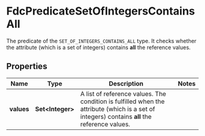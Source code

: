 

# FdcPredicateSetOfIntegersContainsAll

The predicate of the `SET_OF_INTEGERS_CONTAINS_ALL` type. It checks whether the attribute (which is a set of integers) contains **all** the reference values.

## Properties

| Name | Type | Description | Notes |
|------------ | ------------- | ------------- | -------------|
|**values** | **Set&lt;Integer&gt;** | A list of reference values. The condition is fulfilled when the attribute (which is a set of integers) contains **all** the reference values. |  |



